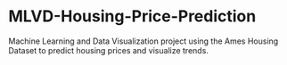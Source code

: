 # MLVD-Housing-Price-Prediction
Machine Learning and Data Visualization project using the Ames Housing Dataset to predict housing prices and visualize trends.
